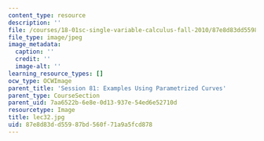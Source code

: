 ```yaml
---
content_type: resource
description: ''
file: /courses/18-01sc-single-variable-calculus-fall-2010/87e8d83dd55987bd560f71a9a5fcd878_lec32.jpg
file_type: image/jpeg
image_metadata:
  caption: ''
  credit: ''
  image-alt: ''
learning_resource_types: []
ocw_type: OCWImage
parent_title: 'Session 81: Examples Using Parametrized Curves'
parent_type: CourseSection
parent_uid: 7aa6522b-6e8e-0d13-937e-54ed6e52710d
resourcetype: Image
title: lec32.jpg
uid: 87e8d83d-d559-87bd-560f-71a9a5fcd878
---
```

